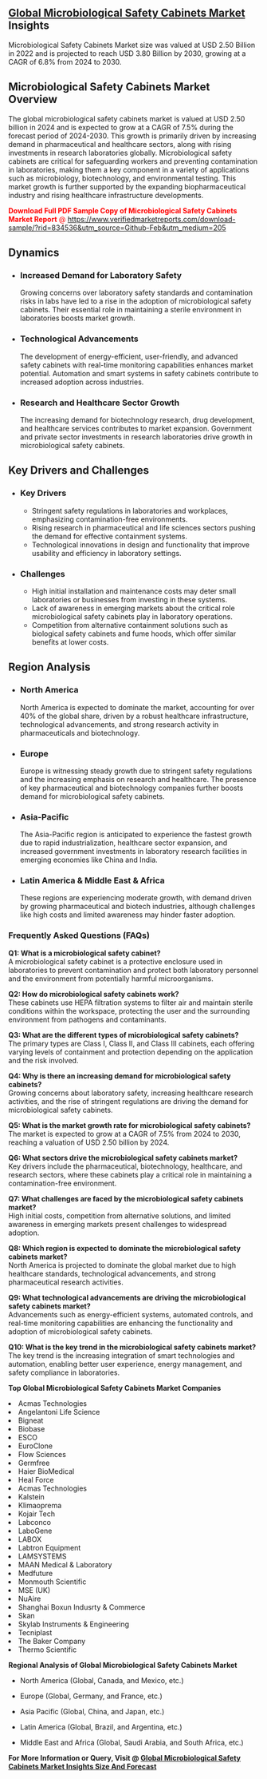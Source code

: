 <h2><a href="https://www.verifiedmarketreports.com/download-sample/?rid=834536&amp;utm_source=Github&amp;utm_medium=205" target="_blank">Global Microbiological Safety Cabinets Market</a> Insights</h2><p>Microbiological Safety Cabinets Market size was valued at USD 2.50 Billion in 2022 and is projected to reach USD 3.80 Billion by 2030, growing at a CAGR of 6.8% from 2024 to 2030.</p><p> <h2>Microbiological Safety Cabinets Market Overview</h2> <p>The global microbiological safety cabinets market is valued at USD 2.50 billion in 2024 and is expected to grow at a CAGR of 7.5% during the forecast period of 2024-2030. This growth is primarily driven by increasing demand in pharmaceutical and healthcare sectors, along with rising investments in research laboratories globally. Microbiological safety cabinets are critical for safeguarding workers and preventing contamination in laboratories, making them a key component in a variety of applications such as microbiology, biotechnology, and environmental testing. This market growth is further supported by the expanding biopharmaceutical industry and rising healthcare infrastructure developments.</p> <p><p><span class=""><span style="color: #ff0000;"><strong>Download Full PDF Sample Copy of Microbiological Safety Cabinets Market Report</strong> @ </span><a href="https://www.verifiedmarketreports.com/download-sample/?rid=834536&amp;utm_source=Github-Feb&amp;utm_medium=205" target="_blank">https://www.verifiedmarketreports.com/download-sample/?rid=834536&amp;utm_source=Github-Feb&amp;utm_medium=205</a></span></p></p> <h2>Dynamics</h2> <ul> <li><h3>Increased Demand for Laboratory Safety</h3> Growing concerns over laboratory safety standards and contamination risks in labs have led to a rise in the adoption of microbiological safety cabinets. Their essential role in maintaining a sterile environment in laboratories boosts market growth.</li> <li><h3>Technological Advancements</h3> The development of energy-efficient, user-friendly, and advanced safety cabinets with real-time monitoring capabilities enhances market potential. Automation and smart systems in safety cabinets contribute to increased adoption across industries.</li> <li><h3>Research and Healthcare Sector Growth</h3> The increasing demand for biotechnology research, drug development, and healthcare services contributes to market expansion. Government and private sector investments in research laboratories drive growth in microbiological safety cabinets.</li> </ul> <h2>Key Drivers and Challenges</h2> <ul> <li><h3>Key Drivers</h3> <ul> <li>Stringent safety regulations in laboratories and workplaces, emphasizing contamination-free environments.</li> <li>Rising research in pharmaceutical and life sciences sectors pushing the demand for effective containment systems.</li> <li>Technological innovations in design and functionality that improve usability and efficiency in laboratory settings.</li> </ul> </li> <li><h3>Challenges</h3> <ul> <li>High initial installation and maintenance costs may deter small laboratories or businesses from investing in these systems.</li> <li>Lack of awareness in emerging markets about the critical role microbiological safety cabinets play in laboratory operations.</li> <li>Competition from alternative containment solutions such as biological safety cabinets and fume hoods, which offer similar benefits at lower costs.</li> </ul> </li> </ul> <h2>Region Analysis</h2> <ul> <li><h3>North America</h3> North America is expected to dominate the market, accounting for over 40% of the global share, driven by a robust healthcare infrastructure, technological advancements, and strong research activity in pharmaceuticals and biotechnology.</li> <li><h3>Europe</h3> Europe is witnessing steady growth due to stringent safety regulations and the increasing emphasis on research and healthcare. The presence of key pharmaceutical and biotechnology companies further boosts demand for microbiological safety cabinets.</li> <li><h3>Asia-Pacific</h3> The Asia-Pacific region is anticipated to experience the fastest growth due to rapid industrialization, healthcare sector expansion, and increased government investments in laboratory research facilities in emerging economies like China and India.</li> <li><h3>Latin America & Middle East & Africa</h3> These regions are experiencing moderate growth, with demand driven by growing pharmaceutical and biotech industries, although challenges like high costs and limited awareness may hinder faster adoption.</li> </ul> <h3>Frequently Asked Questions (FAQs)</h3> <p><strong>Q1: What is a microbiological safety cabinet?</strong><br> A microbiological safety cabinet is a protective enclosure used in laboratories to prevent contamination and protect both laboratory personnel and the environment from potentially harmful microorganisms.</p> <p><strong>Q2: How do microbiological safety cabinets work?</strong><br> These cabinets use HEPA filtration systems to filter air and maintain sterile conditions within the workspace, protecting the user and the surrounding environment from pathogens and contaminants.</p> <p><strong>Q3: What are the different types of microbiological safety cabinets?</strong><br> The primary types are Class I, Class II, and Class III cabinets, each offering varying levels of containment and protection depending on the application and the risk involved.</p> <p><strong>Q4: Why is there an increasing demand for microbiological safety cabinets?</strong><br> Growing concerns about laboratory safety, increasing healthcare research activities, and the rise of stringent regulations are driving the demand for microbiological safety cabinets.</p> <p><strong>Q5: What is the market growth rate for microbiological safety cabinets?</strong><br> The market is expected to grow at a CAGR of 7.5% from 2024 to 2030, reaching a valuation of USD 2.50 billion by 2024.</p> <p><strong>Q6: What sectors drive the microbiological safety cabinets market?</strong><br> Key drivers include the pharmaceutical, biotechnology, healthcare, and research sectors, where these cabinets play a critical role in maintaining a contamination-free environment.</p> <p><strong>Q7: What challenges are faced by the microbiological safety cabinets market?</strong><br> High initial costs, competition from alternative solutions, and limited awareness in emerging markets present challenges to widespread adoption.</p> <p><strong>Q8: Which region is expected to dominate the microbiological safety cabinets market?</strong><br> North America is projected to dominate the global market due to high healthcare standards, technological advancements, and strong pharmaceutical research activities.</p> <p><strong>Q9: What technological advancements are driving the microbiological safety cabinets market?</strong><br> Advancements such as energy-efficient systems, automated controls, and real-time monitoring capabilities are enhancing the functionality and adoption of microbiological safety cabinets.</p> <p><strong>Q10: What is the key trend in the microbiological safety cabinets market?</strong><br> The key trend is the increasing integration of smart technologies and automation, enabling better user experience, energy management, and safety compliance in laboratories.</p> </p><p><strong>Top Global Microbiological Safety Cabinets Market Companies</strong></p><div data-test-id=""><p><li>Acmas Technologies</li><li> Angelantoni Life Science</li><li> Bigneat</li><li> Biobase</li><li> ESCO</li><li> EuroClone</li><li> Flow Sciences</li><li> Germfree</li><li> Haier BioMedical</li><li> Heal Force</li><li> Acmas Technologies</li><li> Kalstein</li><li> Klimaoprema</li><li> Kojair Tech</li><li> Labconco</li><li> LaboGene</li><li> LABOX</li><li> Labtron Equipment</li><li> LAMSYSTEMS</li><li> MAAN Medical & Laboratory</li><li> Medfuture</li><li> Monmouth Scientific</li><li> MSE (UK)</li><li> NuAire</li><li> Shanghai Boxun Indusrty & Commerce</li><li> Skan</li><li> Skylab Instruments & Engineering</li><li> Tecniplast</li><li> The Baker Company</li><li> Thermo Scientific</li></p><div><strong>Regional Analysis of&nbsp;Global Microbiological Safety Cabinets Market</strong></div><ul><li dir="ltr"><p dir="ltr">North America&nbsp;(Global, Canada, and Mexico, etc.)</p></li><li dir="ltr"><p dir="ltr">Europe (Global, Germany, and France, etc.)</p></li><li dir="ltr"><p dir="ltr">Asia Pacific&nbsp;(Global, China, and Japan, etc.)</p></li><li dir="ltr"><p dir="ltr">Latin America&nbsp;(Global, Brazil, and Argentina, etc.)</p></li><li dir="ltr">Middle East and Africa&nbsp;(Global, Saudi Arabia, and South Africa, etc.)</li></ul><p><strong>For More Information or Query, Visit @&nbsp;</strong><strong><a href="https://www.verifiedmarketreports.com/product/microbiological-safety-cabinets-market/?utm_source=Github&amp;utm_medium=205" target="_blank">Global Microbiological Safety Cabinets Market Insights Size And Forecast</a></strong></p></div>
